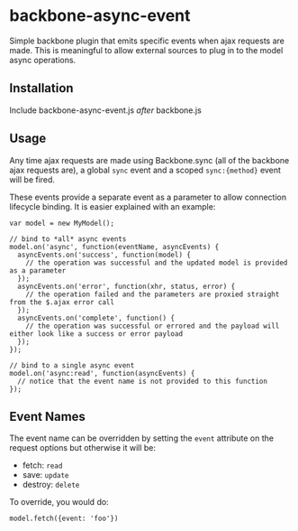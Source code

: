backbone-async-event
====================

Simple backbone plugin that emits specific events when ajax requests are made.  This is meaningful to allow external sources to plug in to the model async operations.

Installation
------------
Include backbone-async-event.js *after* backbone.js

Usage
-----
Any time ajax requests are made using Backbone.sync (all of the backbone ajax requests are), a global ```sync``` event and a scoped ```sync:{method}``` event will be fired.

These events provide a separate event as a parameter to allow connection lifecycle binding.  It is easier explained with an example:

```
var model = new MyModel();

// bind to *all* async events
model.on('async', function(eventName, asyncEvents) {
  asyncEvents.on('success', function(model) {
    // the operation was successful and the updated model is provided as a parameter
  });
  asyncEvents.on('error', function(xhr, status, error) {
    // the operation failed and the parameters are proxied straight from the $.ajax error call
  });
  asyncEvents.on('complete', function() {
    // the operation was successful or errored and the payload will either look like a success or error payload
  });
});

// bind to a single async event
model.on('async:read', function(asyncEvents) {
  // notice that the event name is not provided to this function
});

```

Event Names
-----------
The event name can be overridden by setting the ```event``` attribute on the request options but otherwise it will be:
 * fetch: ```read```
 * save: ```update```
 * destroy: ```delete```

To override, you would do:
```
model.fetch({event: 'foo'})
```

